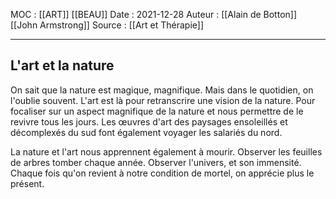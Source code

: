 MOC : [[ART]] [[BEAU]]
Date : 2021-12-28
Auteur : [[Alain de Botton]] [[John Armstrong]]
Source : [[Art et Thérapie]]
***

## L'art et la nature

On sait que la nature est magique, magnifique. Mais dans le quotidien, on l'oublie souvent. L'art est là pour retranscrire une vision de la nature. Pour focaliser sur un aspect magnifique de la nature et nous permettre de le revivre tous les jours. Les œuvres d'art des paysages ensoleillés et décomplexés du sud font également voyager les salariés du nord. 

La nature et l'art nous apprennent également à mourir. Observer les feuilles de arbres tomber chaque année. Observer l'univers, et son immensité. Chaque fois qu'on revient à notre condition de mortel, on apprécie plus le présent.